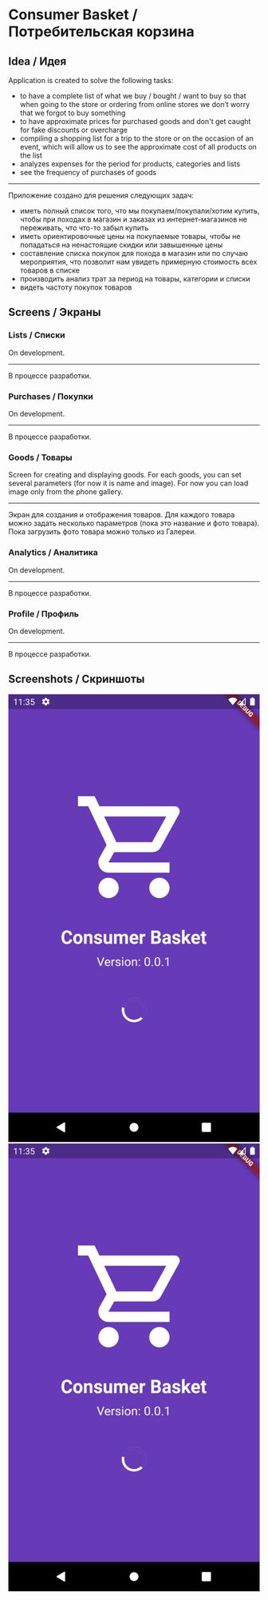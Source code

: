 # Consumer Basket / Потребительская корзина

## Idea / Идея
Application is created to solve the following tasks:
 - to have a complete list of what we buy / bought / want to buy so that when going to the store or ordering from online stores we don’t worry that we forgot to buy something 
 - to have approximate prices for purchased goods and don't get caught for fake discounts or overcharge
 - compiling a shopping list for a trip to the store or on the occasion of an event, which will allow us to see the approximate cost of all products on the list
 - analyzes expenses for the period for products, categories and lists
 - see the frequency of purchases of goods

---
Приложение создано для решения следующих задач:
 - иметь полный список того, что мы покупаем/покупали/хотим купить, чтобы при походах в магазин и заказах из интернет-магазинов не переживать, что что-то забыл купить
 - иметь ориентировочные цены на покупаемые товары, чтобы не попадаться на ненастоящие скидки или завышенные цены
 - составление списка покупок для похода в магазин или по случаю мероприятия, что позволит нам увидеть примерную стоимость всех товаров в списке
 - производить анализ трат за период на товары, категории и списки
 - видеть частоту покупок товаров
 
## Screens / Экраны

### Lists / Списки

On development.

---

В процессе разработки.

### Purchases / Покупки

On development.

---

В процессе разработки.

### Goods / Товары

Screen for creating and displaying goods. For each goods, you can set several parameters (for now it is name and image). For now you can load image only from the phone gallery.

---

Экран для создания и отображения товаров. Для каждого товара можно задать несколько параметров (пока это название и фото товара). Пока загрузить фото товара можно только из Галереи.

### Analytics / Аналитика

On development.

---

В процессе разработки.

### Profile / Профиль

On development.

---

В процессе разработки.

## Screenshots / Скриншоты

![Splash screen / Заставка](https://github.com/buzuchka/ConsumerBasket/blob/dev/images/splash_screen.png)
![Goods / Товары](https://github.com/buzuchka/ConsumerBasket/blob/dev/images/splash_screen.png)